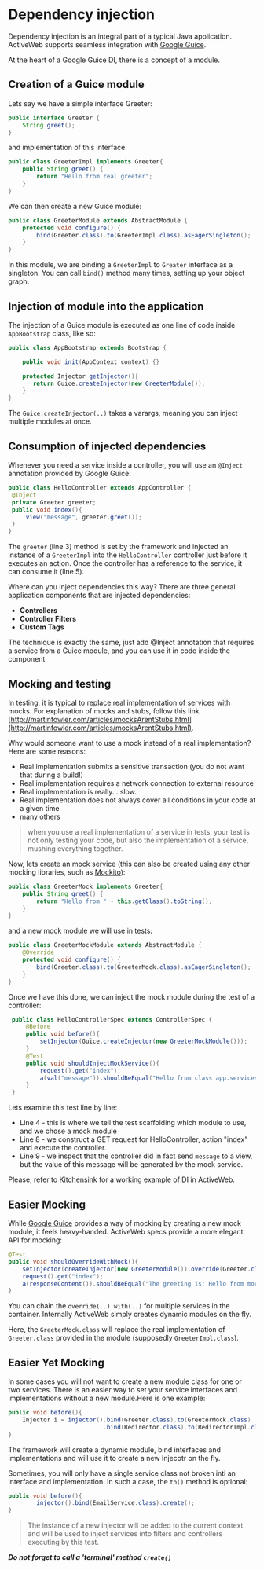 <div class="page-header">
   <h1>Dependency injection</h1>
</div>


Dependency injection is an integral part of a typical Java application. ActiveWeb supports seamless integration
with [Google Guice](http://code.google.com/p/google-guice/).

At the heart of a Google Guice DI, there is a concept of a module.

## Creation of a Guice module

Lets say we have a simple interface Greeter:

~~~~ {.java  .numberLines}
public interface Greeter {
    String greet();
}
~~~~

and implementation of this interface:

~~~~ {.java  .numberLines}
public class GreeterImpl implements Greeter{    
    public String greet() {
        return "Hello from real greeter";        
    }
}
~~~~

We can then create a new Guice module:

~~~~ {.java .numberLines}
public class GreeterModule extends AbstractModule {
    protected void configure() {
        bind(Greeter.class).to(GreeterImpl.class).asEagerSingleton();
    }
}
~~~~

In this module, we are binding a `GreeterImpl` to `Greater` interface as a singleton.
You can call `bind()` method many times, setting up your object graph.

## Injection of module into the application

The injection of a Guice module is executed as one line of code inside `AppBootstrap` class, like so:

~~~~ {.java  .numberLines}
public class AppBootstrap extends Bootstrap {

    public void init(AppContext context) {}

    protected Injector getInjector(){
       return Guice.createInjector(new GreeterModule());
    }
}
~~~~

The `Guice.createInjector(..)` takes a varargs, meaning you can inject multiple modules at once.

## Consumption of injected dependencies

Whenever you need a service inside a controller, you will use an `@Inject` annotation provided by Google Guice:

~~~~ {.java  .numberLines}
public class HelloController extends AppController {
 @Inject
 private Greeter greeter;
 public void index(){
     view("message", greeter.greet());
 }
}
~~~~

The `greeter` (line 3) method is set by the framework and injected an instance of a `GreeterImpl` into the `HelloController`
controller just before it executes an action. Once the controller has a reference to the service, it can consume it (line 5).

Where can you inject dependencies this way? There are three general application components that are injected dependencies:

-   **Controllers**
-   **Controller Filters**
-   **Custom Tags**

The technique is exactly the same, just add @Inject annotation that requires a service from a Guice module, and you can use it in code inside the component

## Mocking and testing

In testing, it is typical to replace real implementation of services with mocks. For explanation of mocks and stubs,
follow this link [http://martinfowler.com/articles/mocksArentStubs.html](http://martinfowler.com/articles/mocksArentStubs.html).

Why would someone want to use a mock instead of a real implementation? Here are some reasons:

-   Real implementation submits a sensitive transaction (you do not want that during a build!)
-   Real implementation requires a network connection to external resource
-   Real implementation is really... slow.
-   Real implementation does not always cover all conditions in your code at a given time
-   many others

> when you use a real implementation of a service in tests, your test is not only testing your code, but also the
> implementation of a service, mushing everything together.

Now, lets create an mock service (this can also be created using any other mocking libraries, such as [Mockito](https://code.google.com/p/mockito/)):

~~~~ {.java  .numberLines}
public class GreeterMock implements Greeter{
    public String greet() {
        return "Hello from " + this.getClass().toString();  
    }
}
~~~~

and a new mock module we will use in tests:

~~~~ {.java  .numberLines}
public class GreeterMockModule extends AbstractModule {
    @Override
    protected void configure() {
        bind(Greeter.class).to(GreeterMock.class).asEagerSingleton();
    }
}
~~~~

Once we have this done, we can inject the mock module during the test of a controller:

~~~~ {.java  .numberLines}
 public class HelloControllerSpec extends ControllerSpec {
     @Before
     public void before(){
         setInjector(Guice.createInjector(new GreeterMockModule()));
     }
     @Test
     public void shouldInjectMockService(){
         request().get("index");
         a(val("message")).shouldBeEqual("Hello from class app.services.GreeterMock");
     }
 }
~~~~

Lets examine this test line by line:

-   Line 4 - this is where we tell the test scaffolding which module to use, and we chose a mock module
-   Line 8 - we construct a GET request for HelloController, action "index" and execute the controller.
-   Line 9 - we inspect that the controller did in fact send `message` to a view, but the value of this message
will be generated by the mock service.

Please, refer to [Kitchensink](https://github.com/javalite/kitchensink) for a working example of DI in ActiveWeb.


## Easier Mocking
 
While [Google Guice](http://code.google.com/p/google-guice/) provides a way of mocking by creating a new mock module, 
it feels heavy-handed. ActiveWeb specs provide a more elegant API for mocking: 


~~~~ {.java  .numberLines}
@Test
public void shouldOverrideWithMock(){
    setInjector(createInjector(new GreeterModule()).override(Greeter.class).with(GreeterMock.class).create());
    request().get("index");
    a(responseContent()).shouldBeEqual("The greeting is: Hello from mock greeter");
}
~~~~

You can chain the `override(..).with(..)` for multiple services in the container. 
Internally ActiveWeb simply creates dynamic modules on the fly. 

Here, the `GreeterMock.class` will replace the real implementation of `Greeter.class` provided in the module 
(supposedly `GreeterImpl.class`). 

## Easier Yet Mocking

In some cases you will not want to create a new module class for one or two services. There is an easier way 
to set your service interfaces and implementations without a new module.Here is one example: 
  
~~~~ {.java  .numberLines}
public void before(){
    Injector i = injector().bind(Greeter.class).to(GreeterMock.class)
                           .bind(Redirector.class).to(RedirectorImpl.class).create();
}
~~~~

The framework will create a dynamic module, bind interfaces and implementations and will use it to create a new Injecotr 
 on the fly. 
 
Sometimes, you will only have a single service class not broken inti an interface and implementation.
  In such a case, the `to()` method is optional: 
  
~~~~ {.java  .numberLines}
public void before(){
        injector().bind(EmailService.class).create();
}
~~~~
  
> The instance of a new injector will be added to the current context and will be used to inject
services into filters and controllers executing by this test. 

**_Do not forget to call a 'terminal' method `create()`_** 